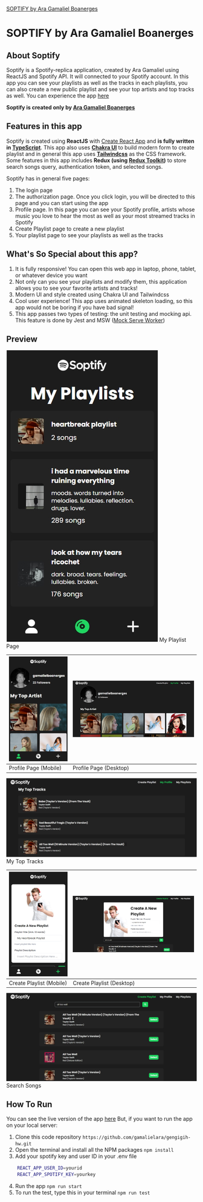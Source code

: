 [SOPTIFY by Ara Gamaliel Boanerges](/public/img/logo.png)

# **SOPTIFY by Ara Gamaliel Boanerges**

## About Soptify

Soptify is a Spotify-replica application, created by Ara Gamaliel using ReactJS and Spotify API. It will connected to your Spotify account. In this app you can see your playlists as well as the tracks in each playlists, you can also create a new public playlist and see your top artists and top tracks as well. You can experience the app [here](https://soptifygamaliel.vercel.app/)

**Soptify is created only by [Ara Gamaliel Boanerges](www.gamalielara.com)**

## Features in this app

Soptify is created using **ReactJS** with [Create React App](https://reactjs.org/docs/create-a-new-react-app.html) and **is fully written in [TypeScript](https://www.typescriptlang.org/)**. This app also uses [**Chakra UI**](https://chakra-ui.com/) to build modern form to create playlist and in general this app uses [**Tailwindcss**](https://tailwindcss.com/) as the CSS framework. Some features in this app includes **Redux (using [Redux Toolkit](http://redux-toolkit.js.org/))** to store search songs query, authentication token, and selected songs.

Soptify has in general five pages:

1. The login page
2. The authorization page. Once you click login, you will be directed to this page and you can start using the app
3. Profile page. In this page you can see your Spotify profile, artists whose music you love to hear the most as well as your most streamed tracks in Spotify
4. Create Playlist page to create a new playlist
5. Your playlist page to see your playlists as well as the tracks

## What's So Special about this app?

1. It is fully responsive! You can open this web app in laptop, phone, tablet, or whatever device you want
2. Not only can you see your playlists and modify them, this application allows you to see your favorite artists and tracks!
3. Modern UI and style created using Chakra UI and Tailwindcss
4. Cool user experience! This app uses animated skeleton loading, so this app would not be boring if you have bad signal!
5. This app passes two types of testing: the unit testing and mocking api. This feature is done by Jest and MSW ([Mock Serve Worker](https://mswjs.io/))

## Preview

![My Playlist Page](/screenshots/1.jpg)
My Playlist Page

| ![Profile Page (Mobile)](/screenshots/2.jpg) | ![Profile Page (Desktop)](/screenshots/3.jpg) |
| -------------------------------------------- | --------------------------------------------- |
| Profile Page (Mobile)                        | Profile Page (Desktop)                        |

![My Top Tracks](/screenshots/4.jpg)
My Top Tracks

| ![Create Playlist (Mobile)](/screenshots/5.jpg) | ![Create Playlist (Desktop)](/screenshots/6.jpg) |
| ----------------------------------------------- | ------------------------------------------------ |
| Create Playlist (Mobile)                        | Create Playlist (Desktop)                        |

![Search Songs](/screenshots/7.jpg)
Search Songs

## How To Run

You can see the live version of the app [here](https://soptifygamaliel.vercel.app/)
But, if you want to run the app on your local server:

1. Clone this code repository
   `https://github.com/gamalielara/gengigih-hw.git`
2. Open the terminal and install all the NPM packages
   `npm install`
3. Add your spotify key and user ID in your .env file

```bash
    REACT_APP_USER_ID=yourid
    REACT_APP_SPOTIFY_KEY=yourkey
```

4. Run the app
   `npm run start`
5. To run the test, type this in your terminal
   `npm run test`
